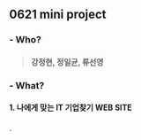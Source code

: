 
## **0621 mini project**
### - Who? 
>#### 강정현, 정일균, 류선영
### - What?
#### **1. 나에게 맞는 IT 기업찾기 WEB SITE**

.

